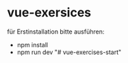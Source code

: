 # vue-exersices
für Erstinstallation bitte ausführen:
- npm install
- npm run dev
"# vue-exercises-start" 
